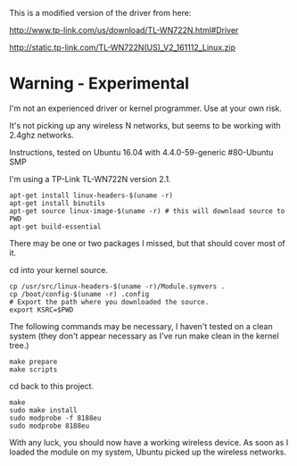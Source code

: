 This is a modified version of the driver from here:

http://www.tp-link.com/us/download/TL-WN722N.html#Driver

http://static.tp-link.com/TL-WN722N(US)_V2_161112_Linux.zip

# Warning - Experimental
I'm not an experienced driver or kernel programmer.  Use at your own risk.

It's not picking up any wireless N networks, but seems to be working with 2.4ghz networks.

Instructions, tested on Ubuntu 16.04 with 4.4.0-59-generic #80-Ubuntu SMP

I'm using a TP-Link TL-WN722N version 2.1.

```
apt-get install linux-headers-$(uname -r)
apt-get install binutils
apt-get source linux-image-$(uname -r) # this will download source to PWD
apt-get build-essential
```

There may be one or two packages I missed, but that should cover most of it.


cd into your kernel source.

```
cp /usr/src/linux-headers-$(uname -r)/Module.symvers .
cp /boot/config-$(uname -r) .config
# Export the path where you downloaded the source.
export KSRC=$PWD
```

The following commands may be necessary, I haven't tested on a clean system
(they don't appear necessary as I've run make clean in the kernel tree.)
```
make prepare
make scripts
```


cd back to this project.

```
make
sudo make install
sudo modprobe -f 8188eu
sudo modprobe 8188eu
```

With any luck, you should now have a working wireless device.  As soon as I loaded
the module on my system, Ubuntu picked up the wireless networks.
